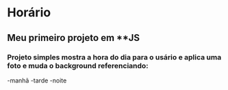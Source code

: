 # Horário

## Meu primeiro projeto em **JS

### Projeto simples mostra a hora do dia para o usário e aplica uma foto e muda o background referenciando: 

-manhã
-tarde
-noite

